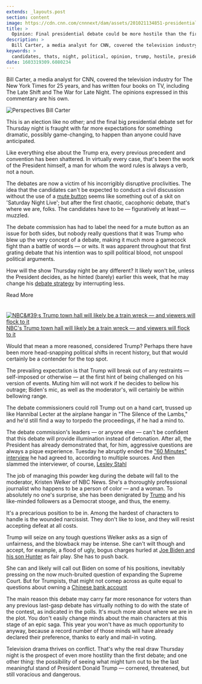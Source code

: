 ```yaml
--- 
extends: _layouts.post 
section: content 
image: https://cdn.cnn.com/cnnnext/dam/assets/201021134851-presidential-debate-stage-nashville-1021-super-tease.jpg 
title: > 
  Opinion: Final presidential debate could be more hostile than the first, even with mute 
description: > 
  Bill Carter, a media analyst for CNN, covered the television industry for The New York Times for 25 years, and has written four books on TV, including The Late Shift and The War for Late Night.This is an election like no other; and the final big presidential debate set for Thursday night is fraught with far more expectations for something dramatic, possibly game-changing, to happen than anyone could have anticipated.The idea that the candidates can't be expected to conduct a civil discussion without the use of a mute button seems like something out of a skit on 'Saturday Night Live'; but after the first chaotic, cacophonic debate, that's where we are, folks.It was apparent throughout that first grating debate that his intention was to spill political blood, not unspool political arguments.It likely won't be, unless the President decides, as he hinted (barely) earlier this week, that he may change his debate strategy by interrupting less. 
keywords: > 
  candidates, thats, night, political, opinion, trump, hostile, presidential, final, mute, president, late, debate, button 
date: 1603319309.6080234 
--- 
```

<div><p class="zn-body__paragraph">Bill Carter, a media analyst for CNN, covered the television industry for The New York Times for 25 years, and has written four books on TV, including The Late Shift and The War for Late Night. The opinions expressed in this commentary are his own. </p><img src="//cdn.cnn.com/cnn/2018/images/10/11/perspectives-bill-carter.jpg" alt="Perspectives Bill Carter">
<p class="zn-body__paragraph speakable">This is an election like no other; and the final big presidential debate set for Thursday night is fraught with far more expectations for something dramatic, possibly game-changing, to happen than anyone could have anticipated.</p><p class="zn-body__paragraph speakable">Like everything else about the Trump era, every previous precedent and convention has been shattered. In virtually every case, that's been the work of the President himself, a man for whom the word rules is always a verb, not a noun.</p><a></a><p>The debates are now a victim of his incorrigibly disruptive proclivities. The idea that the candidates can't be expected to conduct a civil discussion without the use of a <a href="https://www.cnn.com/2020/10/19/politics/presidential-debate/index.html" target="_blank">mute button</a> seems like something out of a skit on 'Saturday Night Live'; but after the first chaotic, cacophonic debate, that's where we are, folks. The candidates have to be &#8212; figuratively at least &#8212; muzzled.</p><p id="ad_rect_atf_02" class="ad-ad_rect_atf_02 ad-refresh-default"></p><p></p><p></p><ul class="cn cn-list-hierarchical-xs cn--idx-5 cn-zoneAdContainer"></ul><p class="zn-body__paragraph">The debate commission has had to label the need for a mute button as an issue for both sides, but nobody really questions that it was Trump who blew up the very concept of a debate, making it much more a gamecock fight than a battle of words &#8212; or wits. It was apparent throughout that first grating debate that his intention was to spill political blood, not unspool political arguments.</p><a></a><p>How will the show Thursday night be any different? It likely won't be, unless the President decides, as he hinted (barely) earlier this week, that he may change his <a href="https://video.foxnews.com/v/6203142811001#sp=show-clips" target="_blank">debate strategy</a> by interrupting less.</p><p class="read-more-gradient"></p><p class="read-more-link" id="js-body-read-more">Read More</p><a href="/2020/10/15/perspectives/nbc-trump-town-hall-abc-biden/index.html"><img class="media__image media__image--responsive" alt="NBC&amp;#39;s Trump town hall will likely be a train wreck &#8212; and viewers will flock to it" src="data:image/gif;base64,R0lGODlhEAAJAJEAAAAAAP///////wAAACH5BAEAAAIALAAAAAAQAAkAAAIKlI+py+0Po5yUFQA7"><p class="img__preloader"></p><img alt="NBC&amp;#39;s Trump town hall will likely be a train wreck &#8212; and viewers will flock to it" class="media__image" src="//cdn.cnn.com/cnnnext/dam/assets/201014163724-01-donald-trump-1014-large-169.jpg"></a><span class="el__storyelement__header"><a href="/2020/10/15/perspectives/nbc-trump-town-hall-abc-biden/index.html">NBC's Trump town hall will likely be a train wreck &#8212; and viewers will flock to it</a></span><p class="zn-body__paragraph">Would that mean a more reasoned, considered Trump? Perhaps there have been more head-snapping political shifts in recent history, but that would certainly be a contender for the top spot.</p><p class="zn-body__paragraph">The prevailing expectation is that Trump will break out of any restraints &#8212; self-imposed or otherwise &#8212; at the first hint of being challenged on his version of events. Muting him will not work if he decides to bellow his outrage; Biden's mic, as well as the moderator's, will certainly be within bellowing range.</p><p id="cnn-end-of-content" class="myFinance-widget"></p><p class="zn-body__paragraph">The debate commissioners could roll Trump out on a hand cart, trussed up like Hannibal Lecter at the airplane hangar in "The Silence of the Lambs," and he'd still find a way to torpedo the proceedings, if he had a mind to.</p><a></a><a></a><p>The debate commission's leaders &#8212; or anyone else &#8212; can't be confident that this debate will provide illumination instead of detonation. After all, the President has already demonstrated that, for him, aggressive questions are always a pique experience. Tuesday he abruptly ended the <a href="https://www.cnn.com/politics/live-news/us-election-news-10-21-2020/h_d3e9a17abba3d346e98979a226dda9af" target="_blank">"60 Minutes" interview</a> he had agreed to, according to multiple sources. And then slammed the interviewer, of course, <a href="https://www.cnn.com/2020/10/20/politics/trump-interview-60-minutes/index.html" target="_blank">Lesley Stahl</a> </p><a></a><p>The job of managing this powder keg during the debate will fall to the moderator, Kristen Welker of NBC News. She's a thoroughly professional journalist who happens to be a person of color &#8212; and a woman. To absolutely no one's surprise, she has been denigrated by <a href="https://twitter.com/realDonaldTrump/status/1317544121112866822" target="_blank">Trump</a> and his like-minded followers as a Democrat stooge, and thus, the enemy.</p><p class="zn-body__paragraph">It's a precarious position to be in. Among the hardest of characters to handle is the wounded narcissist. They don't like to lose, and they will resist accepting defeat at all costs.</p><a></a><p>Trump will seize on any tough questions Welker asks as a sign of unfairness, and the blowback may be intense. She can't wilt though and accept, for example, a flood of ugly, bogus charges hurled at <a href="https://www.cnn.com/2020/10/16/politics/russian-disinformation-investigation/index.html" target="_blank">Joe Biden and his son Hunter</a> as fair play. She has to push back.</p><a></a><p>She can and likely will call out Biden on some of his positions, inevitably pressing on the now much-bruited question of expanding the Supreme Court. But for Trumpists, that might not comep across as quite equal to questions about owning a <a href="https://www.cnn.com/2020/10/20/politics/trump-china-taxes-financial-records/index.html" target="_blank">Chinese bank account</a> </p><p></p><ul class="cn cn-list-hierarchical-xs cn--idx-19 cn-zoneAdContainer"></ul><p class="zn-body__paragraph">The main reason this debate may carry far more resonance for voters than any previous last-gasp debate has virtually nothing to do with the state of the contest, as indicated in the polls. It's much more about where we are in the plot. You don't easily change minds about the main characters at this stage of an epic saga. This year you won't have as much opportunity to anyway, because a record number of those minds will have already declared their preference, thanks to early and mail-in voting.</p><p class="zn-body__paragraph">Television drama thrives on conflict. That's why the real draw Thursday night is the prospect of even more hostility than the first debate; and one other thing: the possibility of seeing what might turn out to be the last meaningful stand of President Donald Trump &#8212; cornered, threatened, but still voracious and dangerous.</p></div>